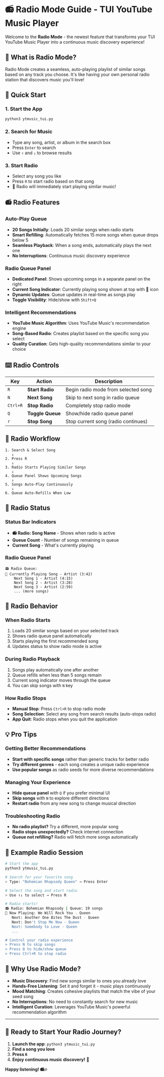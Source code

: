 # 📻 Radio Mode Guide - TUI YouTube Music Player

Welcome to the **Radio Mode** - the newest feature that transforms your TUI YouTube Music Player into a continuous music discovery experience!

## 🎵 What is Radio Mode?

Radio Mode creates a seamless, auto-playing playlist of similar songs based on any track you choose. It's like having your own personal radio station that discovers music you'll love!

## 🚀 Quick Start

### 1. Start the App
```bash
python3 ytmusic_tui.py
```

### 2. Search for Music
- Type any song, artist, or album in the search box
- Press `Enter` to search
- Use `↑` and `↓` to browse results

### 3. Start Radio
- Select any song you like
- Press `R` to start radio based on that song
- 🎉 Radio will immediately start playing similar music!

## 📻 Radio Features

### Auto-Play Queue
- **20 Songs Initially**: Loads 20 similar songs when radio starts
- **Smart Refilling**: Automatically fetches 15 more songs when queue drops below 5
- **Seamless Playback**: When a song ends, automatically plays the next one
- **No Interruptions**: Continuous music discovery experience

### Radio Queue Panel
- **Dedicated Panel**: Shows upcoming songs in a separate panel on the right
- **Current Song Indicator**: Currently playing song shown at top with 🎵 icon
- **Dynamic Updates**: Queue updates in real-time as songs play
- **Toggle Visibility**: Hide/show with `Shift+Q`

### Intelligent Recommendations
- **YouTube Music Algorithm**: Uses YouTube Music's recommendation engine
- **Song-Based Radio**: Creates playlist based on the specific song you select
- **Quality Curation**: Gets high-quality recommendations similar to your choice

## ⌨️ Radio Controls

| Key | Action | Description |
|-----|--------|-------------|
| `R` | **Start Radio** | Begin radio mode from selected song |
| `N` | **Next Song** | Skip to next song in radio queue |
| `Ctrl+R` | **Stop Radio** | Completely stop radio mode |
| `Q` | **Toggle Queue** | Show/hide radio queue panel |
| `r` | **Stop Song** | Stop current song (radio continues) |

## 🎯 Radio Workflow

```
1. Search & Select Song
   ↓
2. Press R
   ↓
3. Radio Starts Playing Similar Songs
   ↓
4. Queue Panel Shows Upcoming Songs
   ↓
5. Songs Auto-Play Continuously
   ↓
6. Queue Auto-Refills When Low
```

## 📱 Radio Status

### Status Bar Indicators
- **📻 Radio: Song Name** - Shows when radio is active
- **Queue Count** - Number of songs remaining in queue
- **Current Song** - What's currently playing

### Radio Queue Panel
```
📻 Radio Queue:
🎵 Currently Playing Song - Artist (3:42)
    Next Song 1 - Artist (4:15)
    Next Song 2 - Artist (3:28)
    Next Song 3 - Artist (2:59)
    ... (more songs)
```

## 🔄 Radio Behavior

### When Radio Starts
1. Loads 20 similar songs based on your selected track
2. Shows radio queue panel automatically
3. Starts playing the first recommended song
4. Updates status to show radio mode is active

### During Radio Playback
1. Songs play automatically one after another
2. Queue refills when less than 5 songs remain
3. Current song indicator moves through the queue
4. You can skip songs with `N` key

### How Radio Stops
- **Manual Stop**: Press `Ctrl+R` to stop radio mode
- **Song Selection**: Select any song from search results (auto-stops radio)
- **App Quit**: Radio stops when you quit the application

## 💡 Pro Tips

### Getting Better Recommendations
- **Start with specific songs** rather than generic tracks for better radio
- **Try different genres** - each song creates a unique radio experience
- **Use popular songs** as radio seeds for more diverse recommendations

### Managing Your Experience
- **Hide queue panel** with `Q` if you prefer minimal UI
- **Skip songs** with `N` to explore different directions
- **Restart radio** from any new song to change musical direction

### Troubleshooting Radio
- **No radio playlist?** Try a different, more popular song
- **Radio stops unexpectedly?** Check internet connection
- **Queue not refilling?** Radio will fetch more songs automatically

## 🎼 Example Radio Session

```bash
# Start the app
python3 ytmusic_tui.py

# Search for your favorite song
> Type: "Bohemian Rhapsody Queen" → Press Enter

# Select the song and start radio
> Use ↑↓ to select → Press R

# Radio starts!
📻 Radio: Bohemian Rhapsody | Queue: 19 songs
🎵 Now Playing: We Will Rock You - Queen
   Next: Another One Bites The Dust - Queen
   Next: Don't Stop Me Now - Queen
   Next: Somebody to Love - Queen
   ...

# Control your radio experience
> Press N to skip songs
> Press Q to hide/show queue
> Press Ctrl+R to stop radio
```

## 🌟 Why Use Radio Mode?

- **Music Discovery**: Find new songs similar to ones you already love
- **Hands-Free Listening**: Set it and forget it - music plays continuously
- **Mood Matching**: Creates cohesive playlists that match the vibe of your seed song
- **No Interruptions**: No need to constantly search for new music
- **Intelligent Curation**: Leverages YouTube Music's powerful recommendation algorithm

---

## 🎵 Ready to Start Your Radio Journey?

1. **Launch the app**: `python3 ytmusic_tui.py`
2. **Find a song you love**
3. **Press `R`**
4. **Enjoy continuous music discovery!** 🎉

**Happy listening! 📻🎶**